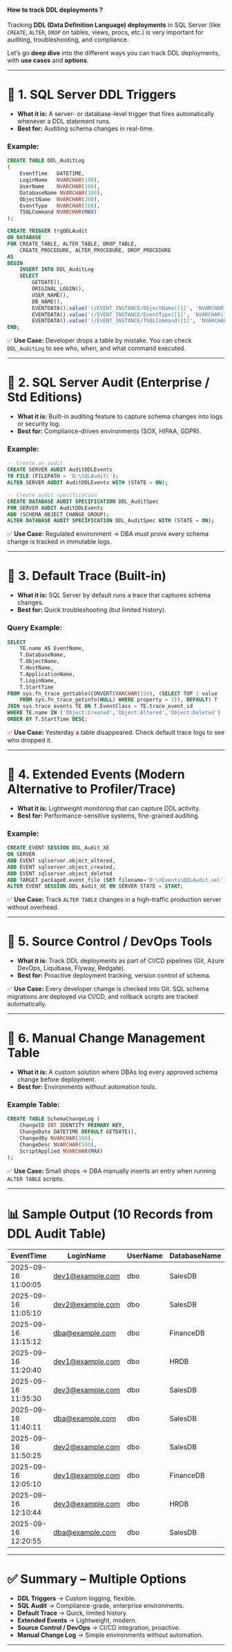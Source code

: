 
#### How to track DDL deployments ? 

Tracking **DDL (Data Definition Language) deployments** in SQL Server (like `CREATE`, `ALTER`, `DROP` on tables, views, procs, etc.) is very important for auditing, troubleshooting, and compliance.

Let’s go **deep dive** into the different ways you can track DDL deployments, with **use cases** and **options**.

---

# 🔎 **1. SQL Server DDL Triggers**

* **What it is:** A server- or database-level trigger that fires automatically whenever a DDL statement runs.
* **Best for:** Auditing schema changes in real-time.

### Example:

```sql
CREATE TABLE DDL_AuditLog
(
    EventTime   DATETIME,
    LoginName   NVARCHAR(100),
    UserName    NVARCHAR(100),
    DatabaseName NVARCHAR(100),
    ObjectName  NVARCHAR(200),
    EventType   NVARCHAR(100),
    TSQLCommand NVARCHAR(MAX)
);

CREATE TRIGGER trgDDLAudit
ON DATABASE
FOR CREATE_TABLE, ALTER_TABLE, DROP_TABLE,
    CREATE_PROCEDURE, ALTER_PROCEDURE, DROP_PROCEDURE
AS
BEGIN
    INSERT INTO DDL_AuditLog
    SELECT 
        GETDATE(),
        ORIGINAL_LOGIN(),
        USER_NAME(),
        DB_NAME(),
        EVENTDATA().value('(/EVENT_INSTANCE/ObjectName)[1]', 'NVARCHAR(200)'),
        EVENTDATA().value('(/EVENT_INSTANCE/EventType)[1]', 'NVARCHAR(100)'),
        EVENTDATA().value('(/EVENT_INSTANCE/TSQLCommand)[1]', 'NVARCHAR(MAX)');
END;
```

✅ **Use Case:** Developer drops a table by mistake. You can check `DDL_AuditLog` to see who, when, and what command executed.

---

# 🔎 **2. SQL Server Audit (Enterprise / Std Editions)**

* **What it is:** Built-in auditing feature to capture schema changes into logs or security log.
* **Best for:** Compliance-driven environments (SOX, HIPAA, GDPR).

### Example:

```sql
-- Create an audit
CREATE SERVER AUDIT AuditDDLEvents
TO FILE (FILEPATH = 'D:\SQLAudit\');
ALTER SERVER AUDIT AuditDDLEvents WITH (STATE = ON);

-- Create audit specification
CREATE DATABASE AUDIT SPECIFICATION DDL_AuditSpec
FOR SERVER AUDIT AuditDDLEvents
ADD (SCHEMA_OBJECT_CHANGE_GROUP);
ALTER DATABASE AUDIT SPECIFICATION DDL_AuditSpec WITH (STATE = ON);
```

✅ **Use Case:** Regulated environment → DBA must prove every schema change is tracked in immutable logs.

---

# 🔎 **3. Default Trace (Built-in)**

* **What it is:** SQL Server by default runs a trace that captures schema changes.
* **Best for:** Quick troubleshooting (but limited history).

### Query Example:

```sql
SELECT 
    TE.name AS EventName,
    T.DatabaseName,
    T.ObjectName,
    T.HostName,
    T.ApplicationName,
    T.LoginName,
    T.StartTime
FROM sys.fn_trace_gettable(CONVERT(VARCHAR(150), (SELECT TOP 1 value 
    FROM sys.fn_trace_getinfo(NULL) WHERE property = 2)), DEFAULT) T
JOIN sys.trace_events TE ON T.EventClass = TE.trace_event_id
WHERE TE.name IN ('Object:Created','Object:Altered','Object:Deleted')
ORDER BY T.StartTime DESC;
```

✅ **Use Case:** Yesterday a table disappeared. Check default trace logs to see who dropped it.

---

# 🔎 **4. Extended Events (Modern Alternative to Profiler/Trace)**

* **What it is:** Lightweight monitoring that can capture DDL activity.
* **Best for:** Performance-sensitive systems, fine-grained auditing.

### Example:

```sql
CREATE EVENT SESSION DDL_Audit_XE
ON SERVER
ADD EVENT sqlserver.object_altered,
ADD EVENT sqlserver.object_created,
ADD EVENT sqlserver.object_deleted
ADD TARGET package0.event_file (SET filename='D:\XEvents\DDLAudit.xel');
ALTER EVENT SESSION DDL_Audit_XE ON SERVER STATE = START;
```

✅ **Use Case:** Track `ALTER TABLE` changes in a high-traffic production server without overhead.

---

# 🔎 **5. Source Control / DevOps Tools**

* **What it is:** Track DDL deployments as part of CI/CD pipelines (Git, Azure DevOps, Liquibase, Flyway, Redgate).
* **Best for:** Proactive deployment tracking, version control of schema.

✅ **Use Case:** Every developer change is checked into Git. SQL schema migrations are deployed via CI/CD, and rollback scripts are tracked automatically.

---

# 🔎 **6. Manual Change Management Table**

* **What it is:** A custom solution where DBAs log every approved schema change before deployment.
* **Best for:** Environments without automation tools.

### Example Table:

```sql
CREATE TABLE SchemaChangeLog (
    ChangeID INT IDENTITY PRIMARY KEY,
    ChangeDate DATETIME DEFAULT GETDATE(),
    ChangedBy NVARCHAR(100),
    ChangeDesc NVARCHAR(500),
    ScriptApplied NVARCHAR(MAX)
);
```

✅ **Use Case:** Small shops → DBA manually inserts an entry when running `ALTER TABLE` scripts.

---

# 📊 **Sample Output (10 Records from DDL Audit Table)**

| EventTime           | LoginName                                   | UserName | DatabaseName | ObjectName | EventType         | TSQLCommand                            |
| ------------------- | ------------------------------------------- | -------- | ------------ | ---------- | ----------------- | -------------------------------------- |
| 2025-09-16 11:00:05 | [dev1@example.com](mailto:dev1@example.com) | dbo      | SalesDB      | Orders     | CREATE\_TABLE     | CREATE TABLE Orders (...)              |
| 2025-09-16 11:05:10 | [dev2@example.com](mailto:dev2@example.com) | dbo      | SalesDB      | Orders     | ALTER\_TABLE      | ALTER TABLE Orders ADD OrderDate ...   |
| 2025-09-16 11:15:12 | [dba@example.com](mailto:dba@example.com)   | dbo      | FinanceDB    | Accounts   | DROP\_TABLE       | DROP TABLE Accounts                    |
| 2025-09-16 11:20:40 | [dev1@example.com](mailto:dev1@example.com) | dbo      | HRDB         | EmpDetails | CREATE\_PROCEDURE | CREATE PROC usp\_GetEmpDetails ...     |
| 2025-09-16 11:35:30 | [dev3@example.com](mailto:dev3@example.com) | dbo      | SalesDB      | Orders     | ALTER\_TABLE      | ALTER TABLE Orders ALTER COLUMN ...    |
| 2025-09-16 11:40:11 | [dba@example.com](mailto:dba@example.com)   | dbo      | SalesDB      | vw\_Orders | CREATE\_VIEW      | CREATE VIEW vw\_Orders AS ...          |
| 2025-09-16 11:50:25 | [dev2@example.com](mailto:dev2@example.com) | dbo      | SalesDB      | Orders     | DROP\_VIEW        | DROP VIEW vw\_Orders                   |
| 2025-09-16 12:05:10 | [dev1@example.com](mailto:dev1@example.com) | dbo      | FinanceDB    | Accounts   | CREATE\_INDEX     | CREATE INDEX IX\_Accounts\_Name ON ... |
| 2025-09-16 12:10:44 | [dev3@example.com](mailto:dev3@example.com) | dbo      | HRDB         | EmpDetails | ALTER\_PROCEDURE  | ALTER PROC usp\_GetEmpDetails ...      |
| 2025-09-16 12:20:55 | [dba@example.com](mailto:dba@example.com)   | dbo      | SalesDB      | Orders     | DROP\_PROCEDURE   | DROP PROC usp\_GetOrders               |

---

# ✅ **Summary – Multiple Options**

* **DDL Triggers** → Custom logging, flexible.
* **SQL Audit** → Compliance-grade, enterprise environments.
* **Default Trace** → Quick, limited history.
* **Extended Events** → Lightweight, modern.
* **Source Control / DevOps** → CI/CD integration, proactive.
* **Manual Change Log** → Simple environments without automation.

---
